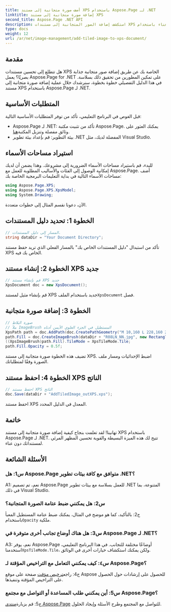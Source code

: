```yaml
---
title: أضف صورة متجانبة إلى مستند XPS باستخدام Aspose.Page لـ .NET
linktitle: إضافة صورة متجانبة إلى مستند XPS
second_title: Aspose.Page .NET API
description: استكشف إضافة الصور المتجانبة إلى مستندات XPS دون عناء باستخدام Aspose.Page for .NET. تعزيز المظهر المرئي وإنشاء مستندات مذهلة.
type: docs
weight: 12
url: /ar/net/image-management/add-tiled-image-to-xps-document/
---
```

## مقدمة

هل تتطلع إلى تحسين مستندات XPS الخاصة بك عن طريق إضافة صور متجانبة جذابة بصريًا؟ يعمل Aspose.Page for .NET على تمكين المطورين من تحقيق ذلك بسلاسة. في هذا الدليل التفصيلي خطوة بخطوة، سنرشدك خلال عملية إضافة صورة متجانبة إلى مستند XPS باستخدام Aspose.Page لـ .NET.

## المتطلبات الأساسية

قبل الغوص في البرنامج التعليمي، تأكد من توفر المتطلبات الأساسية التالية:

-  Aspose.Page لـ .NET: تأكد من تثبيت مكتبة Aspose.Page. يمكنك العثور على وثائق مفصلة وتنزيل المكتبة[هنا](https://reference.aspose.com/page/net/).
- بيئة التطوير: قم بإعداد بيئة تطوير .NET المفضلة لديك، مثل Visual Studio.

## استيراد مساحات الأسماء

للبدء، قم باستيراد مساحات الأسماء الضرورية إلى مشروعك. وهذا يضمن أن لديك إمكانية الوصول إلى الفئات والأساليب المطلوبة للعمل مع Aspose.Page. أضف مساحات الأسماء التالية في بداية التعليمات البرمجية الخاصة بك:

```csharp
using Aspose.Page.XPS;
using Aspose.Page.XPS.XpsModel;
using System.Drawing;
```

الآن، دعونا نقسم المثال إلى خطوات متعددة.

## الخطوة 1: تحديد دليل المستندات

```csharp
// المسار إلى دليل المستندات.
string dataDir = "Your Document Directory";
```

تأكد من استبدال "دليل المستندات الخاص بك" بالمسار الفعلي الذي تريد حفظ مستند XPS الخاص بك فيه.

## الخطوة 2: إنشاء مستند XPS جديد

```csharp
// قم بإنشاء مستند XPS جديد
XpsDocument doc = new XpsDocument();
```

 قم بإنشاء مثيل لمستند XPS جديد باستخدام الملف`XpsDocument` فصل.

## الخطوة 3: إضافة صورة متجانبة

```csharp
// صورة البلاط
// ملأ ImageBrush المستطيل في الجزء العلوي الأيمن أدناه
XpsPath path = doc.AddPath(doc.CreatePathGeometry("M 10,160 L 228,160 228,305 10,305"));
path.Fill = doc.CreateImageBrush(dataDir + "R08LN_NN.jpg", new RectangleF(0f, 0f, 128f, 96f), new RectangleF(0f, 0f, 64f, 48f));
((XpsImageBrush)path.Fill).TileMode = XpsTileMode.Tile;
path.Fill.Opacity = 0.5f;
```

تضيف هذه الخطوة صورة متجانبة إلى مستند XPS. اضبط الإحداثيات ومسار ملف الصورة وفقًا لمتطلباتك.

## الخطوة 4: احفظ مستند XPS الناتج

```csharp
// احفظ مستند XPS الناتج
doc.Save(dataDir + "AddTiledImage_outXPS.xps");
```

احفظ مستند XPS المعدل في الدليل المحدد.

## خاتمة

تهانينا! لقد تعلمت بنجاح كيفية إضافة صورة متجانبة إلى مستند XPS باستخدام Aspose.Page لـ .NET. تتيح لك هذه الميزة البسيطة والقوية تحسين المظهر المرئي لمستنداتك دون عناء.

## الأسئلة الشائعة

### س1: هل Aspose.Page متوافق مع كافة بيئات تطوير .NET؟

A1: نعم، تم تصميم Aspose.Page للعمل بسلاسة مع بيئات تطوير .NET المتنوعة، بما في ذلك Visual Studio.

### س2: هل يمكنني ضبط عتامة الصورة المتجانبة؟

ج2: بالتأكيد، كما هو موضح في المثال، يمكنك ضبط عتامة المستطيل المعبأ باستخدام`Opacity` ملكية.

### س3: هل هناك أوضاع تجانب أخرى متوفرة في Aspose.Page لـ .NET؟

 A3: نعم، يوفر Aspose.Page أوضاعًا مختلفة للتجانب. في هذا البرنامج التعليمي، استخدمنا`XpsTileMode.Tile`، ولكن يمكنك استكشاف خيارات أخرى في الوثائق.

### س٤: كيف يمكنني التعامل مع التراخيص المؤقتة لـ Aspose.Page؟

 ج4: راجع[ترخيص مؤقت](https://purchase.aspose.com/temporary-license/) صفحة على موقع Aspose للحصول على إرشادات حول الحصول على التراخيص المؤقتة وتنفيذها.

### س5: أين يمكنني طلب المساعدة أو التواصل مع مجتمع Aspose.Page؟

 ج5: قم بزيارة[منتدى Aspose.Page](https://forum.aspose.com/c/page/39) للتواصل مع المجتمع وطرح الأسئلة وإيجاد الحلول.